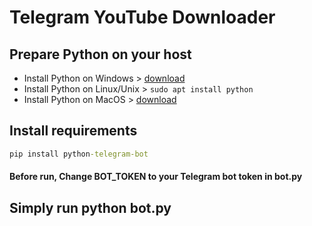 # Telegram YouTube Downloader

## Prepare Python on your host
- Install Python on Windows > [download](https://www.python.org/downloads/release/python-3112/)
- Install Python on Linux/Unix > ```sudo apt install python```
- Install Python on MacOS > [download](https://www.python.org/ftp/python/3.10.10/python-3.10.10-macos11.pkg)

## Install requirements
```cmd
pip install python-telegram-bot
```

#### Before run, Change BOT_TOKEN to your Telegram bot token in bot.py

## Simply run python bot.py

